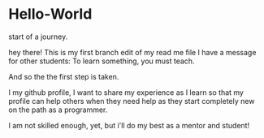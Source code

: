 # Hello-World
start of a journey.


hey there! This is my first branch edit of my read me file
I have a message for other students:
  To learn something, you must teach.
  
And so the the first step is taken.

I my github profile, I want to share my experience as I learn so that my profile can help others when they need help as they start completely new on the path as a programmer.

I am not skilled enough, yet, but i'll do my best as a mentor and student!


